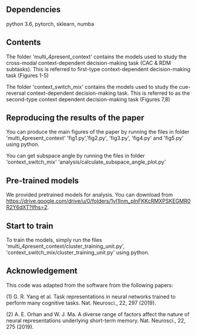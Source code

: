 
## Dependencies
python 3.6, pytorch, sklearn, numba

## Contents

The folder 'multi_4present_context' contains the models used to study the cross-modal
context-dependent decision-making task (CAC & RDM subtasks). This is referred to first-type
context-dependent decision-making task (Figures 1-5)

The folder 'context_switch_mix' contains the models used to study the cue-reversal context-dependent decision-making task.
This is referred to as the second-type context dependent decision-making task (Figures 7,8)


## Reproducing the results of the paper
You can produce the main figures of the paper by running the files in folder 'multi_4present_context'
 'fig1.py','fig2.py', 'fig3.py', 'fig4.py' and 'fig5.py' using python. 

You can get subspace angle by running the files in folder 'context_switch_mix'
 'analysis/calculate_subspace_angle_plot.py'

 
## Pre-trained models
We provided pretrained models for analysis. You can download from https://drive.google.com/drive/u/0/folders/1yl1lnm_plnFKKcRMXPSKEGMR0R2Y6dXT?lfhs=2.

## Start to train
To train the models, simply run the files 'multi_4present_context/cluster_training_unit.py',
'context_switch_mix/cluster_training_unit.py' using python. 


## Acknowledgement
This code was adapted from the software from the following papers:

(1) G. R. Yang et al. Task representations in neural networks trained to
perform many cognitive tasks. Nat. Neurosci., 22, 297 (2019).

(2) A. E. Orhan and W. J. Ma. A diverse range of factors affect the nature
of neural representations underlying
short-term memory. Nat. Neurosci., 22, 275 (2019).

